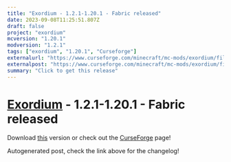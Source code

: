 ```yaml
---
title: "Exordium - 1.2.1-1.20.1 - Fabric released"
date: 2023-09-08T11:25:51.807Z
draft: false
project: "exordium"
mcversion: "1.20.1"
modversion: "1.2.1"
tags: ["exordium", "1.20.1", "Curseforge"]
externalurl: "https://www.curseforge.com/minecraft/mc-mods/exordium/files/4743674"
externalpost: "https://www.curseforge.com/minecraft/mc-mods/exordium/files/4743674"
summary: "Click to get this release"
---
```

# [Exordium](/project/exordium) - 1.2.1-1.20.1 - Fabric released
Download [this](https://www.curseforge.com/minecraft/mc-mods/exordium/files/4743674) version or check out the [CurseForge](https://www.curseforge.com/minecraft/mc-mods/exordium) page!

Autogenerated post, check the link above for the changelog!
